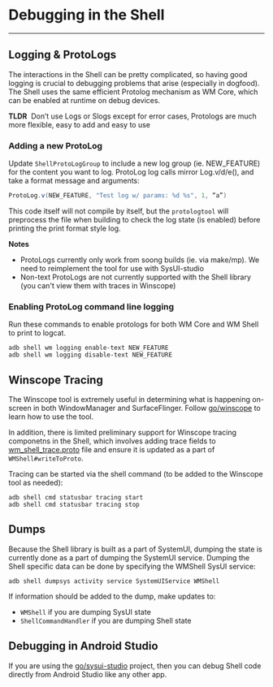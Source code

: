 # Debugging in the Shell

---

## Logging & ProtoLogs

The interactions in the Shell can be pretty complicated, so having good logging is crucial to
debugging problems that arise (especially in dogfood).  The Shell uses the same efficient Protolog
mechanism as WM Core, which can be enabled at runtime on debug devices.

**TLDR**&nbsp; Don’t use Logs or Slogs except for error cases, Protologs are much more flexible,
easy to add and easy to use

### Adding a new ProtoLog
Update `ShellProtoLogGroup` to include a new log group (ie. NEW_FEATURE) for the content you want to
log.  ProtoLog log calls mirror Log.v/d/e(), and take a format message and arguments:
```java
ProtoLog.v(NEW_FEATURE, "Test log w/ params: %d %s", 1, “a”)
```
This code itself will not compile by itself, but the `protologtool` will preprocess the file when
building to check the log state (is enabled) before printing the print format style log.

**Notes**
- ProtoLogs currently only work from soong builds (ie. via make/mp). We need to reimplement the
  tool for use with SysUI-studio
- Non-text ProtoLogs are not currently supported with the Shell library (you can't view them with
  traces in Winscope)

### Enabling ProtoLog command line logging
Run these commands to enable protologs for both WM Core and WM Shell to print to logcat.
```shell
adb shell wm logging enable-text NEW_FEATURE
adb shell wm logging disable-text NEW_FEATURE
```

## Winscope Tracing

The Winscope tool is extremely useful in determining what is happening on-screen in both
WindowManager and SurfaceFlinger.  Follow [go/winscope](http://go/winscope-help) to learn how to
use the tool.

In addition, there is limited preliminary support for Winscope tracing componetns in the Shell,
which involves adding trace fields to [wm_shell_trace.proto](frameworks/base/libs/WindowManager/Shell/proto/wm_shell_trace.proto)
file and ensure it is updated as a part of `WMShell#writeToProto`.

Tracing can be started via the shell command (to be added to the Winscope tool as needed):
```shell
adb shell cmd statusbar tracing start
adb shell cmd statusbar tracing stop
```

## Dumps

Because the Shell library is built as a part of SystemUI, dumping the state is currently done as a
part of dumping the SystemUI service.  Dumping the Shell specific data can be done by specifying the
WMShell SysUI service:

```shell
adb shell dumpsys activity service SystemUIService WMShell
```

If information should be added to the dump, make updates to:
- `WMShell` if you are dumping SysUI state
- `ShellCommandHandler` if you are dumping Shell state

## Debugging in Android Studio

If you are using the [go/sysui-studio](http://go/sysui-studio) project, then you can debug Shell
code directly from Android Studio like any other app.
